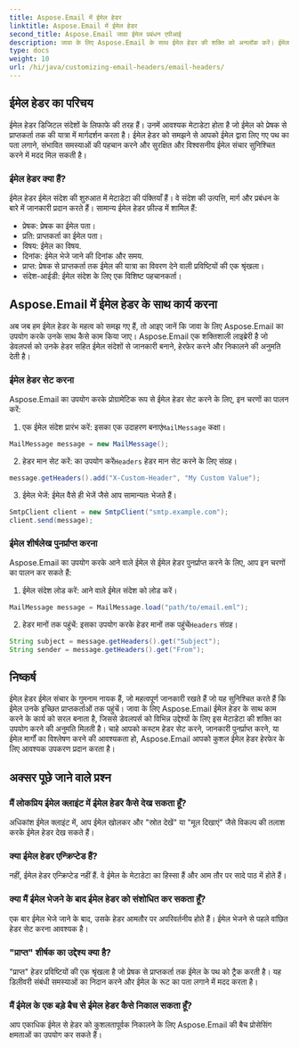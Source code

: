 ```yaml
---
title: Aspose.Email में ईमेल हेडर
linktitle: Aspose.Email में ईमेल हेडर
second_title: Aspose.Email जावा ईमेल प्रबंधन एपीआई
description: जावा के लिए Aspose.Email के साथ ईमेल हेडर की शक्ति को अनलॉक करें। ईमेल हेडर को आसानी से सेट और पुनर्प्राप्त करना सीखें।
type: docs
weight: 10
url: /hi/java/customizing-email-headers/email-headers/
---
```


## ईमेल हेडर का परिचय

ईमेल हेडर डिजिटल संदेशों के लिफाफे की तरह हैं। उनमें आवश्यक मेटाडेटा होता है जो ईमेल को प्रेषक से प्राप्तकर्ता तक की यात्रा में मार्गदर्शन करता है। ईमेल हेडर को समझने से आपको ईमेल द्वारा लिए गए पथ का पता लगाने, संभावित समस्याओं की पहचान करने और सुरक्षित और विश्वसनीय ईमेल संचार सुनिश्चित करने में मदद मिल सकती है।

### ईमेल हेडर क्या हैं?

ईमेल हेडर ईमेल संदेश की शुरुआत में मेटाडेटा की पंक्तियाँ हैं। वे संदेश की उत्पत्ति, मार्ग और प्रबंधन के बारे में जानकारी प्रदान करते हैं। सामान्य ईमेल हेडर फ़ील्ड में शामिल हैं:

- प्रेषक: प्रेषक का ईमेल पता।
- प्रति: प्राप्तकर्ता का ईमेल पता।
- विषय: ईमेल का विषय.
- दिनांक: ईमेल भेजे जाने की दिनांक और समय.
- प्राप्त: प्रेषक से प्राप्तकर्ता तक ईमेल की यात्रा का विवरण देने वाली प्रविष्टियों की एक श्रृंखला।
- संदेश-आईडी: ईमेल संदेश के लिए एक विशिष्ट पहचानकर्ता।

## Aspose.Email में ईमेल हेडर के साथ कार्य करना

अब जब हम ईमेल हेडर के महत्व को समझ गए हैं, तो आइए जानें कि जावा के लिए Aspose.Email का उपयोग करके उनके साथ कैसे काम किया जाए। Aspose.Email एक शक्तिशाली लाइब्रेरी है जो डेवलपर्स को उनके हेडर सहित ईमेल संदेशों से जानकारी बनाने, हेरफेर करने और निकालने की अनुमति देती है।

### ईमेल हेडर सेट करना

Aspose.Email का उपयोग करके प्रोग्रामेटिक रूप से ईमेल हेडर सेट करने के लिए, इन चरणों का पालन करें:

1.  एक ईमेल संदेश प्रारंभ करें: इसका एक उदाहरण बनाएं`MailMessage` कक्षा।

```java
MailMessage message = new MailMessage();
```

2.  हेडर मान सेट करें: का उपयोग करें`Headers` हेडर मान सेट करने के लिए संग्रह।

```java
message.getHeaders().add("X-Custom-Header", "My Custom Value");
```

3. ईमेल भेजें: ईमेल वैसे ही भेजें जैसे आप सामान्यतः भेजते हैं।

```java
SmtpClient client = new SmtpClient("smtp.example.com");
client.send(message);
```

### ईमेल शीर्षलेख पुनर्प्राप्त करना

Aspose.Email का उपयोग करके आने वाले ईमेल से ईमेल हेडर पुनर्प्राप्त करने के लिए, आप इन चरणों का पालन कर सकते हैं:

1. ईमेल संदेश लोड करें: आने वाले ईमेल संदेश को लोड करें।

```java
MailMessage message = MailMessage.load("path/to/email.eml");
```

2. हेडर मानों तक पहुंचें: इसका उपयोग करके हेडर मानों तक पहुंचें`Headers` संग्रह।

```java
String subject = message.getHeaders().get("Subject");
String sender = message.getHeaders().get("From");
```

## निष्कर्ष

ईमेल हेडर ईमेल संचार के गुमनाम नायक हैं, जो महत्वपूर्ण जानकारी रखते हैं जो यह सुनिश्चित करते हैं कि ईमेल उनके इच्छित प्राप्तकर्ताओं तक पहुंचें। जावा के लिए Aspose.Email ईमेल हेडर के साथ काम करने के कार्य को सरल बनाता है, जिससे डेवलपर्स को विभिन्न उद्देश्यों के लिए इस मेटाडेटा की शक्ति का उपयोग करने की अनुमति मिलती है। चाहे आपको कस्टम हेडर सेट करने, जानकारी पुनर्प्राप्त करने, या ईमेल मार्गों का विश्लेषण करने की आवश्यकता हो, Aspose.Email आपको कुशल ईमेल हेडर हेरफेर के लिए आवश्यक उपकरण प्रदान करता है।

## अक्सर पूछे जाने वाले प्रश्न

### मैं लोकप्रिय ईमेल क्लाइंट में ईमेल हेडर कैसे देख सकता हूँ?

अधिकांश ईमेल क्लाइंट में, आप ईमेल खोलकर और "स्रोत देखें" या "मूल दिखाएं" जैसे विकल्प की तलाश करके ईमेल हेडर देख सकते हैं।

### क्या ईमेल हेडर एन्क्रिप्टेड हैं?

नहीं, ईमेल हेडर एन्क्रिप्टेड नहीं हैं. वे ईमेल के मेटाडेटा का हिस्सा हैं और आम तौर पर सादे पाठ में होते हैं।

### क्या मैं ईमेल भेजने के बाद ईमेल हेडर को संशोधित कर सकता हूँ?

एक बार ईमेल भेजे जाने के बाद, उसके हेडर आमतौर पर अपरिवर्तनीय होते हैं। ईमेल भेजने से पहले वांछित हेडर सेट करना आवश्यक है।

### "प्राप्त" शीर्षक का उद्देश्य क्या है?

"प्राप्त" हेडर प्रविष्टियों की एक श्रृंखला है जो प्रेषक से प्राप्तकर्ता तक ईमेल के पथ को ट्रैक करती है। यह डिलीवरी संबंधी समस्याओं का निदान करने और ईमेल के रूट का पता लगाने में मदद करता है।

### मैं ईमेल के एक बड़े बैच से ईमेल हेडर कैसे निकाल सकता हूँ?

आप एकाधिक ईमेल से हेडर को कुशलतापूर्वक निकालने के लिए Aspose.Email की बैच प्रोसेसिंग क्षमताओं का उपयोग कर सकते हैं।